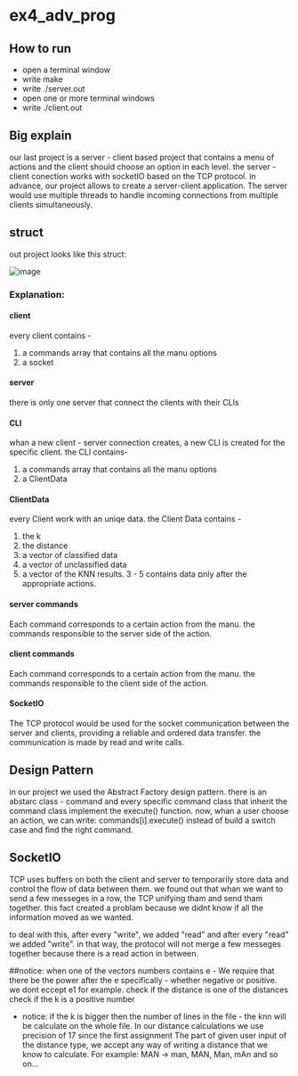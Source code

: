 # ex4_adv_prog

## How to run
- open a terminal window
- write make
- write ./server.out <port nomber>
- open one or more terminal windows
- write ./client.out <ip nomber> <port nomber>


## Big explain
our last project is a server - client based project that contains a menu of actions and the client should choose an option in each level.
the server - client conection works with socketIO based on the TCP protocol.
in advance, our project allows to create a server-client application. The server would use multiple threads to handle incoming connections from multiple clients simultaneously.

## struct
out project looks like this struct:

![image](https://user-images.githubusercontent.com/29839108/213941570-1d7ef5dd-90e9-43a8-a995-055490b9b0ad.png)






### Explanation:
#### client
every client contains - 
1. a commands array that contains all the manu options
2. a socket

#### server  
there is only one server that connect the clients with their CLIs

#### CLI
whan a new client - server connection creates, a new CLI is created for the specific client.
the CLI contains-
1. a commands array that contains all the manu options
2. a ClientData 

#### ClientData
every Client work with an uniqe data.
the Client Data contains - 
1. the k
2. the distance
3. a vector of classified data
4. a vector of unclassified data
5. a vector of the KNN results.
3 - 5 contains data םnly after the appropriate actions.

#### server commands
Each command corresponds to a certain action from the manu.
the commands responsible to the server side of the action.

#### client commands
Each command corresponds to a certain action from the manu.
the commands responsible to the client side of the action.

#### SocketIO
The TCP protocol would be used for the socket communication between the server and clients, providing a reliable and ordered data transfer.
the communication is made by read and write calls.


## Design Pattern
in our project we used the Abstract Factory design pattern.
there is an abstarc class - command and every specific command class that inherit the command class implement the execute() function.
now, whan a user choose an action, we can write:
commands[i].execute() instead of build a switch case and find the right command.

## SocketIO
TCP uses buffers on both the client and server to temporarily store data and control the flow of data between them.
we found out that whan we want to send a few messeges in a row, the TCP unifying tham and send tham together.
this fact created a problam because we didnt know if all the information moved as we wanted.

to deal with this, after every "write", we added "read" and after every "read" we added "write".
in that way, the protocol will not merge a few messeges together because there is a read action in between.

##notice:
when one of the vectors numbers contains e - We require that there be the power after the e specifically - whether negative or positive. we dont eccept e1 for example.
check if the distance is one of the distances
check if the k is a positive number

- notice:
if the k is bigger then the number of lines in the file - the knn will be calculate on the whole file.
In our distance calculations we use precision of 17 since the first assignment
The part of given user input of the distance type, we accept any way of writing a distance that we know to calculate. For example: MAN -> man, MAN, Man, mAn and so on...
